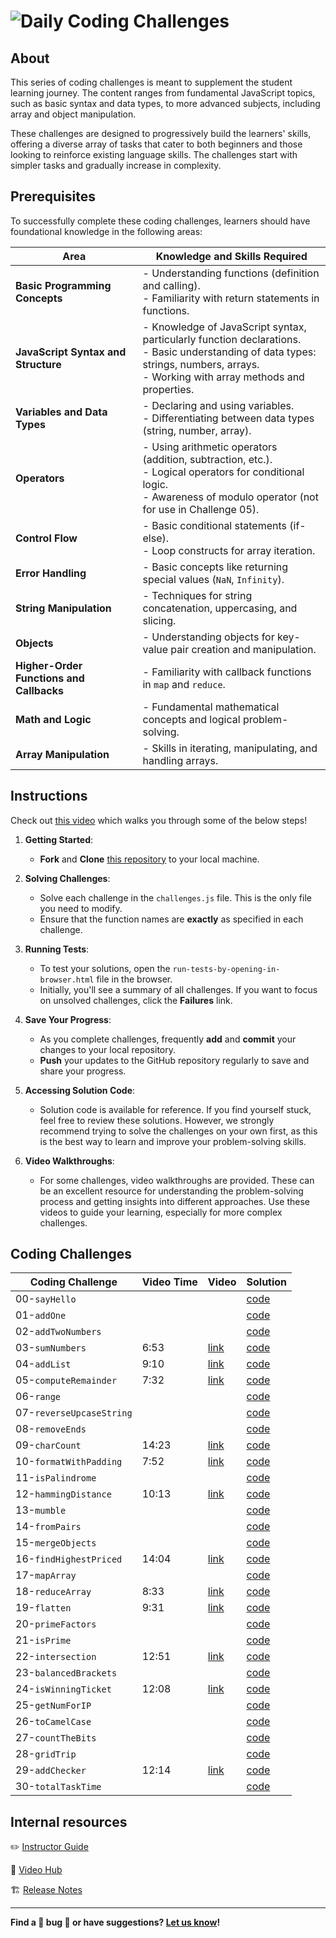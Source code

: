 # ![Daily Coding Challenges](./assets/hero.png)

## About

This series of coding challenges is meant to supplement the student learning journey. The content ranges from fundamental JavaScript topics, such as basic syntax and data types, to more advanced subjects, including array and object manipulation.

These challenges are designed to progressively build the learners' skills, offering a diverse array of tasks that cater to both beginners and those looking to reinforce existing language skills. The challenges start with simpler tasks and gradually increase in complexity.

## Prerequisites

To successfully complete these coding challenges, learners should have foundational knowledge in the following areas:

| Area                                     | Knowledge and Skills Required                                                                                                                                                           |
| ---------------------------------------- | --------------------------------------------------------------------------------------------------------------------------------------------------------------------------------------- |
| **Basic Programming Concepts**           | - Understanding functions (definition and calling).<br>- Familiarity with return statements in functions.                                                                               |
| **JavaScript Syntax and Structure**      | - Knowledge of JavaScript syntax, particularly function declarations.<br>- Basic understanding of data types: strings, numbers, arrays.<br>- Working with array methods and properties. |
| **Variables and Data Types**             | - Declaring and using variables.<br>- Differentiating between data types (string, number, array).                                                                                       |
| **Operators**                            | - Using arithmetic operators (addition, subtraction, etc.).<br>- Logical operators for conditional logic.<br>- Awareness of modulo operator (not for use in Challenge 05).              |
| **Control Flow**                         | - Basic conditional statements (if-else).<br>- Loop constructs for array iteration.                                                                                                     |
| **Error Handling**                       | - Basic concepts like returning special values (`NaN`, `Infinity`).                                                                                                                     |
| **String Manipulation**                  | - Techniques for string concatenation, uppercasing, and slicing.                                                                                                                        |
| **Objects**                              | - Understanding objects for key-value pair creation and manipulation.                                                                                                                   |
| **Higher-Order Functions and Callbacks** | - Familiarity with callback functions in `map` and `reduce`.                                                                                                                            |
| **Math and Logic**                       | - Fundamental mathematical concepts and logical problem-solving.                                                                                                                        |
| **Array Manipulation**                   | - Skills in iterating, manipulating, and handling arrays.                                                                                                                               |

## Instructions

Check out [this video](https://generalassembly.wistia.com/medias/5g7olb1qv7) which walks you through some of the below steps!

1. **Getting Started**:
    - **Fork** and **Clone** [this repository](https://git.generalassemb.ly/modular-curriculum-all-courses/daily-coding-challenges) to your local machine.

2. **Solving Challenges**:
    - Solve each challenge in the `challenges.js` file. This is the only file you need to modify.
    - Ensure that the function names are **exactly** as specified in each challenge.

3. **Running Tests**:
    - To test your solutions, open the `run-tests-by-opening-in-browser.html` file in the browser.
    - Initially, you'll see a summary of all challenges. If you want to focus on unsolved challenges, click the **Failures** link.

4. **Save Your Progress**:
    - As you complete challenges, frequently **add** and **commit** your changes to your local repository.
    - **Push** your updates to the GitHub repository regularly to save and share your progress.

5. **Accessing Solution Code**:
    - Solution code is available for reference. If you find yourself stuck, feel free to review these solutions. However, we strongly recommend trying to solve the challenges on your own first, as this is the best way to learn and improve your problem-solving skills.

6. **Video Walkthroughs**:
    - For some challenges, video walkthroughs are provided. These can be an excellent resource for understanding the problem-solving process and getting insights into different approaches. Use these videos to guide your learning, especially for more complex challenges.

## Coding Challenges

| Coding Challenge | Video Time | Video | Solution |
| ---------------- | ---------- | ----- |--------- |
| 00-`sayHello`            |       |                                                              | [code](./solution-code/README.md/#challenge-00-sayhello-example)    |
| 01-`addOne`              |       |                                                              | [code](./solution-code/README.md/#challenge-01-addone)              |
| 02-`addTwoNumbers`       |       |                                                              | [code](./solution-code/README.md/#challenge-02-addtwonumbers)       |
| 03-`sumNumbers`          |  6:53 | [link](https://generalassembly.wistia.com/medias/p0wj30iqff) | [code](./solution-code/README.md/#challenge-03-sumnumbers)          |
| 04-`addList`             |  9:10 | [link](https://generalassembly.wistia.com/medias/vumhi6hrw9) | [code](./solution-code/README.md/#challenge-04-addlist)             |
| 05-`computeRemainder`    |  7:32 | [link](https://generalassembly.wistia.com/medias/pucle7xjlm) | [code](./solution-code/README.md/#challenge-05-computeremainder)    |
| 06-`range`               |       |                                                              | [code](./solution-code/README.md/#challenge-06-range)               |
| 07-`reverseUpcaseString` |       |                                                              | [code](./solution-code/README.md/#challenge-07-reverseupcasestring) |
| 08-`removeEnds`          |       |                                                              | [code](./solution-code/README.md/#challenge-08-removeends)          |
| 09-`charCount`           | 14:23 | [link](https://generalassembly.wistia.com/medias/uqrndeb6ea) | [code](./solution-code/README.md/#challenge-09-charcount)           |
| 10-`formatWithPadding`   |  7:52 | [link](https://generalassembly.wistia.com/medias/5sbalvgt1k) | [code](./solution-code/README.md/#challenge-10-formatwithpadding)   |
| 11-`isPalindrome`        |       |                                                              | [code](./solution-code/README.md/#challenge-11-ispalindrome)        |
| 12-`hammingDistance`     | 10:13 | [link](https://generalassembly.wistia.com/medias/v4hxazj5rj) | [code](./solution-code/README.md/#challenge-12-hammingdistance)     |
| 13-`mumble`              |       |                                                              | [code](./solution-code/README.md/#challenge-13-mumble)              |
| 14-`fromPairs`           |       |                                                              | [code](./solution-code/README.md/#challenge-14-frompairs)           |
| 15-`mergeObjects`        |       |                                                              | [code](./solution-code/README.md/#challenge-15-mergeobjects)        |
| 16-`findHighestPriced`   | 14:04 | [link](https://generalassembly.wistia.com/medias/ojtl2h0vyt) | [code](./solution-code/README.md/#challenge-16-findhighestpriced)   |
| 17-`mapArray`            |       |                                                              | [code](./solution-code/README.md/#challenge-17-maparray)            |
| 18-`reduceArray`         |  8:33 | [link](https://generalassembly.wistia.com/medias/jirm956wie) | [code](./solution-code/README.md/#challenge-18-reducearray)         |
| 19-`flatten`             |  9:31 | [link](https://generalassembly.wistia.com/medias/fptc8pizz7) | [code](./solution-code/README.md/#challenge-19-flatten)             |
| 20-`primeFactors`        |       |                                                              | [code](./solution-code/README.md/#challenge-20-primefactors)        |
| 21-`isPrime`             |       |                                                              | [code](./solution-code/README.md/#challenge-19-isprime)             |
| 22-`intersection`        | 12:51 | [link](https://generalassembly.wistia.com/medias/pbfgz9jwvy) | [code](./solution-code/README.md/#challenge-21-intersection)        |
| 23-`balancedBrackets`    |       |                                                              | [code](./solution-code/README.md/#challenge-23-balancedbrackets)    |
| 24-`isWinningTicket`     | 12:08 | [link](https://generalassembly.wistia.com/medias/ygev8q9zx7) | [code](./solution-code/README.md/#challenge-24-iswinningticket)     |
| 25-`getNumForIP`         |       |                                                              | [code](./solution-code/README.md/#challenge-25-getnumforip)         |
| 26-`toCamelCase`         |       |                                                              | [code](./solution-code/README.md/#challenge-26-tocamelcase)         |
| 27-`countTheBits`        |       |                                                              | [code](./solution-code/README.md/#challenge-27-countthebits)        |
| 28-`gridTrip`            |       |                                                              | [code](./solution-code/README.md/#challenge-28-gridtrip)            |
| 29-`addChecker`          | 12:14 | [link](https://generalassembly.wistia.com/medias/6wjh5lhmsk) | [code](./solution-code/README.md/#challenge-29-addchecker)          |
| 30-`totalTaskTime`       |       |                                                              | [code](./solution-code/README.md/#challenge-30-totaltasktime)       |

## Internal resources

✏️ [Instructor Guide](./internal-resources/instructor-guide.md)

🎥 [Video Hub](./internal-resources/video-hub.md)

🏗️ [Release Notes](./internal-resources/release-notes.md)

---

**Find a 👾 bug 👾 or have suggestions? [Let us know](https://git.generalassemb.ly/modular-curriculum-all-courses/universal-resources-internal/blob/main/module-feedback.md)!**
